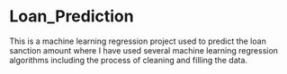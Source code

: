 # Loan_Prediction
This  is a machine learning regression project used to predict the loan sanction amount where I have used several machine learning regression algorithms including the process of cleaning and filling the data.
